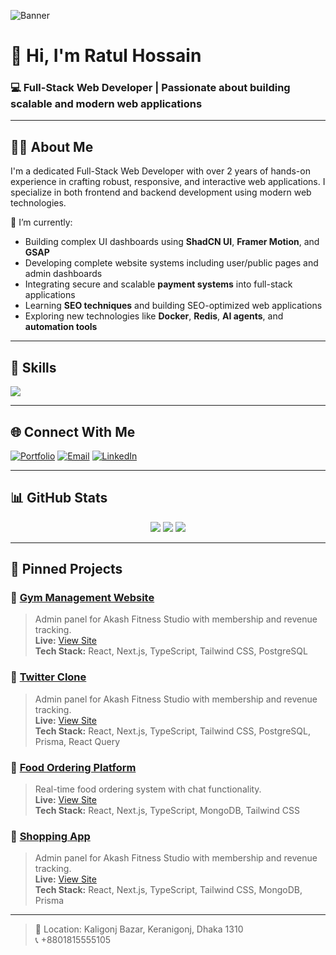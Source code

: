 ![Banner](https://res.cloudinary.com/dxitsbixv/image/upload/v1750847822/Ratul_Hossain-Photoroom_kyxze3.webp)

# 👋 Hi, I'm Ratul Hossain

### 💻 Full-Stack Web Developer | Passionate about building scalable and modern web applications

---

## 🧑‍💼 About Me
I'm a dedicated Full-Stack Web Developer with over 2 years of hands-on experience in crafting robust, responsive, and interactive web applications. I specialize in both frontend and backend development using modern web technologies.

🔭 I’m currently:
- Building complex UI dashboards using **ShadCN UI**, **Framer Motion**, and **GSAP**
- Developing complete website systems including user/public pages and admin dashboards
- Integrating secure and scalable **payment systems** into full-stack applications
- Learning **SEO techniques** and building SEO-optimized web applications
- Exploring new technologies like **Docker**, **Redis**, **AI agents**, and **automation tools**

---

## 🚀 Skills
<p>
  <img src="https://skillicons.dev/icons?i=html,css,tailwind,js,ts,react,nextjs,nodejs,express,mongodb,postgres,prisma,redux,git,figma" />
</p>

---

## 🌐 Connect With Me
[![Portfolio](https://img.shields.io/badge/Portfolio-000?style=for-the-badge&logo=vercel&logoColor=white)](https://ratulcodes.vercel.app)
[![Email](https://img.shields.io/badge/Email-EA4335?style=for-the-badge&logo=gmail&logoColor=white)](mailto:ratulislam544388@gmail.com)
[![LinkedIn](https://img.shields.io/badge/LinkedIn-0A66C2?style=for-the-badge&logo=linkedin&logoColor=white)](https://www.linkedin.com/in/ratul-hossain-a0774521a)

---

## 📊 GitHub Stats
<p align="center">
  <img src="https://github-readme-stats.vercel.app/api?username=ratulhossain&show_icons=true&theme=radical" />
  <img src="https://streak-stats.demolab.com?user=ratulhossain&theme=radical" />
  <img src="https://github-readme-stats.vercel.app/api/top-langs/?username=ratulhossain&layout=compact&theme=radical" />
</p>

---

## 📌 Pinned Projects

### 🔹 [Gym Management Website](https://github.com/ratulhossain/gym-management)
> Admin panel for Akash Fitness Studio with membership and revenue tracking.  
> **Live:** [View Site](https://gym-admin-management.vercel.app)  
> **Tech Stack:** React, Next.js, TypeScript, Tailwind CSS, PostgreSQL

### 🔹 [Twitter Clone](https://github.com/ratul544388/twitter-clone)
> Admin panel for Akash Fitness Studio with membership and revenue tracking.  
> **Live:** [View Site](https://twitter-clone-next-15.vercel.app)  
> **Tech Stack:** React, Next.js, TypeScript, Tailwind CSS, PostgreSQL, Prisma, React Query

### 🔹 [Food Ordering Platform](https://github.com/ratulhossain/food-ordering)
> Real-time food ordering system with chat functionality.  
> **Live:** [View Site](https://waffle-two.vercel.app/)  
> **Tech Stack:** React, Next.js, TypeScript, MongoDB, Tailwind CSS

### 🔹 [Shopping App](https://github.com/ratul544388/ecommerce)
> Admin panel for Akash Fitness Studio with membership and revenue tracking.  
> **Live:** [View Site](https://ecommerce-coral-delta.vercel.app)  
> **Tech Stack:** React, Next.js, TypeScript, Tailwind CSS, MongoDB, Prisma

---

> 📍 Location: Kaligonj Bazar, Keranigonj, Dhaka 1310  
> 📞 +8801815555105

